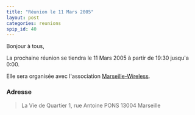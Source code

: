 ```yaml
---
title: "Réunion le 11 Mars 2005"
layout: post
categories: reunions
spip_id: 40
---
```

Bonjour à tous,

La prochaine réunion se tiendra le 11 Mars 2005 à partir de 19:30 jusqu'a 0:00.

Elle sera organisée avec l'association [Marseille-Wireless](http://marseille-wireless.org/).

### Adresse ###


> La Vie de Quartier
> 1, rue Antoine PONS
> 13004 Marseille
